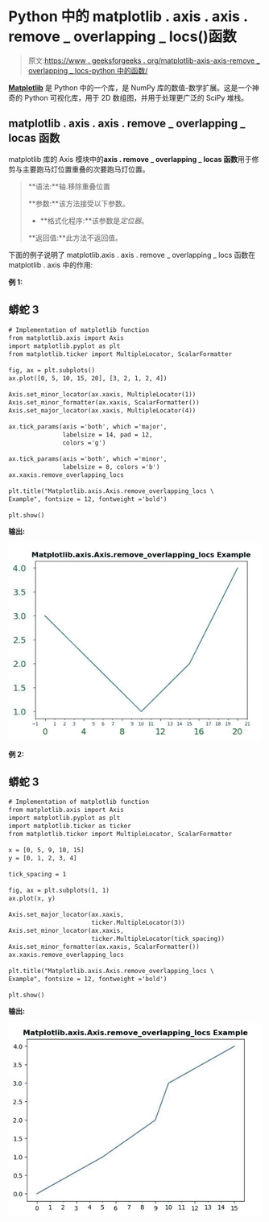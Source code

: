 # Python 中的 matplotlib . axis . axis . remove _ overlapping _ locs()函数

> 原文:[https://www . geeksforgeeks . org/matplotlib-axis-axis-remove _ overlapping _ locs-python 中的函数/](https://www.geeksforgeeks.org/matplotlib-axis-axis-remove_overlapping_locs-function-in-python/)

[**Matplotlib**](https://www.geeksforgeeks.org/python-introduction-matplotlib/) 是 Python 中的一个库，是 NumPy 库的数值-数学扩展。这是一个神奇的 Python 可视化库，用于 2D 数组图，并用于处理更广泛的 SciPy 堆栈。

## matplotlib . axis . axis . remove _ overlapping _ locas 函数

matplotlib 库的 Axis 模块中的**axis . remove _ overlapping _ locas 函数**用于修剪与主要跑马灯位置重叠的次要跑马灯位置。

> **语法:**轴.移除重叠位置
> 
> **参数:**该方法接受以下参数。
> 
> *   **格式化程序:**该参数是*定位器*。
> 
> **返回值:**此方法不返回值。

下面的例子说明了 matplotlib.axis . axis . remove _ overlapping _ locs 函数在 matplotlib . axis 中的作用:

**例 1:**

## 蟒蛇 3

```
# Implementation of matplotlib function 
from matplotlib.axis import Axis
import matplotlib.pyplot as plt 
from matplotlib.ticker import MultipleLocator, ScalarFormatter 

fig, ax = plt.subplots() 
ax.plot([0, 5, 10, 15, 20], [3, 2, 1, 2, 4]) 

Axis.set_minor_locator(ax.xaxis, MultipleLocator(1)) 
Axis.set_minor_formatter(ax.xaxis, ScalarFormatter())
Axis.set_major_locator(ax.xaxis, MultipleLocator(4)) 

ax.tick_params(axis ='both', which ='major',  
               labelsize = 14, pad = 12,  
               colors ='g') 

ax.tick_params(axis ='both', which ='minor', 
               labelsize = 8, colors ='b')
ax.xaxis.remove_overlapping_locs

plt.title("Matplotlib.axis.Axis.remove_overlapping_locs \
Example", fontsize = 12, fontweight ='bold') 

plt.show()
```

**输出:**

![](img/13abecf26e50d9527cc4020491909646.png)

**例 2:**

## 蟒蛇 3

```
# Implementation of matplotlib function 
from matplotlib.axis import Axis
import matplotlib.pyplot as plt 
import matplotlib.ticker as ticker
from matplotlib.ticker import MultipleLocator, ScalarFormatter

x = [0, 5, 9, 10, 15] 
y = [0, 1, 2, 3, 4] 

tick_spacing = 1

fig, ax = plt.subplots(1, 1) 
ax.plot(x, y)

Axis.set_major_locator(ax.xaxis, 
                       ticker.MultipleLocator(3))
Axis.set_minor_locator(ax.xaxis, 
                       ticker.MultipleLocator(tick_spacing))
Axis.set_minor_formatter(ax.xaxis, ScalarFormatter())
ax.xaxis.remove_overlapping_locs

plt.title("Matplotlib.axis.Axis.remove_overlapping_locs \
Example", fontsize = 12, fontweight ='bold') 

plt.show()
```

**输出:**

![](img/0a0e3c4058588348e494c1f3230ea354.png)
